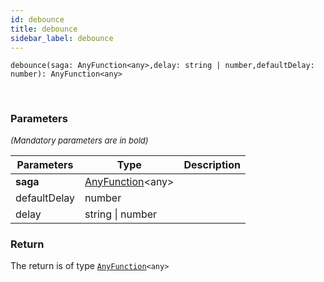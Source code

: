 ```yaml
---
id: debounce
title: debounce
sidebar_label: debounce
---
```


```tsx
debounce(saga: AnyFunction<any>,delay: string | number,defaultDelay: number): AnyFunction<any>
```
<br/>



### Parameters

<font size="2"><i>(Mandatory parameters are in bold)</i></font>

| Parameters | Type | Description |
| --------- | ---- | ----------- |
| **saga** | [AnyFunction](/framework-api/types/AnyFunction.md)<any\> |  |
| defaultDelay | number |  |
| delay | string \| number |  |


### Return



The return is of type <code>[AnyFunction](/framework-api/types/AnyFunction.md)<any\></code>